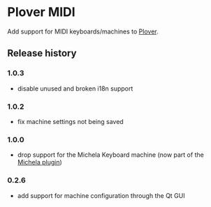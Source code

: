 # Plover MIDI

Add support for MIDI keyboards/machines to [Plover](http://www.openstenoproject.org/).


## Release history

### 1.0.3

* disable unused and broken i18n support

### 1.0.2

* fix machine settings not being saved

### 1.0.0

* drop support for the Michela Keyboard machine (now part of the [Michela plugin](https://pypi.org/project/plover-michela/))

### 0.2.6

* add support for machine configuration through the Qt GUI
